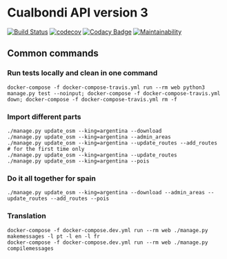 # Cualbondi API version 3

[![Build Status](https://travis-ci.org/cualbondi/web.svg?branch=master)](https://travis-ci.org/cualbondi/web)
[![codecov](https://codecov.io/gh/cualbondi/web/branch/master/graph/badge.svg)](https://codecov.io/gh/cualbondi/web)
[![Codacy Badge](https://api.codacy.com/project/badge/Grade/130a1b9f44214a90b4781c9b0b11ba57)](https://www.codacy.com/app/jperelli/web?utm_source=github.com&amp;utm_medium=referral&amp;utm_content=cualbondi/web&amp;utm_campaign=Badge_Grade)
[![Maintainability](https://api.codeclimate.com/v1/badges/b31b447ad26392a9ce15/maintainability)](https://codeclimate.com/github/cualbondi/web/maintainability)

## Common commands

### Run tests locally and clean in one command

    docker-compose -f docker-compose-travis.yml run --rm web python3 manage.py test --noinput; docker-compose -f docker-compose-travis.yml down; docker-compose -f docker-compose-travis.yml rm -f

### Import different parts

```
./manage.py update_osm --king=argentina --download
./manage.py update_osm --king=argentina --admin_areas
./manage.py update_osm --king=argentina --update_routes --add_routes   # for the first time only
./manage.py update_osm --king=argentina --update_routes
./manage.py update_osm --king=argentina --pois
```

### Do it all together for spain

```
./manage.py update_osm --king=argentina --download --admin_areas --update_routes --add_routes --pois
```

### Translation

```
docker-compose -f docker-compose.dev.yml run --rm web ./manage.py makemessages -l pt -l en -l fr
docker-compose -f docker-compose.dev.yml run --rm web ./manage.py compilemessages
```
